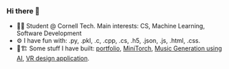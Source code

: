 ### Hi there 👋

* 🧑‍💻 Student @ Cornell Tech. Main interests: CS, Machine Learning, Software Development
* ⚙ I have fun with: .py, .pkl, .c, .cpp, .cs, .h5, .json, .js, .html, .css.
* 👷🏗️ Some stuff I have built: [portfolio](https://portego00.github.io/PedroOrtego/), [MiniTorch](https://gitfront.io/r/Portego-00/S9eB8LxGDsBE/Minitorch/), [Music Generation using AI](https://colab.research.google.com/drive/1THLRGsQQI4nF3aWHdn7etBdZRwzL5YZW?usp=sharing), [VR design application](https://drive.google.com/file/d/1xPwdKtijo5vENhsncgywvTjTdMWh5Fcu/view).
<!--
**Portego-00/Portego-00** is a ✨ _special_ ✨ repository because its `README.md` (this file) appears on your GitHub profile.

Here are some ideas to get you started:

- 🔭 I’m currently working on ...
- 🌱 I’m currently learning ...
- 👯 I’m looking to collaborate on ...
- 🤔 I’m looking for help with ...
- 💬 Ask me about ...
- 📫 How to reach me: ...
- 😄 Pronouns: ...
- ⚡ Fun fact: ...
-->
